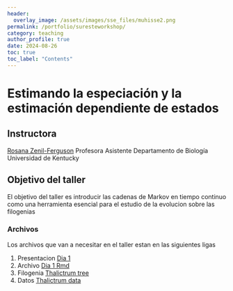 ```yaml
---
header:
  overlay_image: /assets/images/sse_files/muhisse2.png
permalink: /portfolio/suresteworkshop/
category: teaching
author_profile: true
date: 2024-08-26
toc: true
toc_label: "Contents"
---
```


# Estimando la especiación y la estimación dependiente de estados
## Instructora
[Rosana Zenil-Ferguson](/contact/)
Profesora Asistente
Departamento de Biología
Universidad de Kentucky 


## Objetivo del taller

El objetivo del taller es introducir las cadenas de Markov en tiempo continuo como una herramienta esencial para el estudio de la evolucion sobre las filogenias

### Archivos 

Los archivos que van a necesitar en el taller estan en las siguientes ligas

1. Presentacion [Dia 1](/assets/docs/dia1_diapositivas.pdf)
2. Archivo [Dia 1 Rmd](/assets/docs/primerospasos.Rmd)
3. Filogenia [Thalictrum tree](/assets/docs/poliniza_arbol.tre)
4. Datos [Thalictrum data](/assets/docs/poliniza_datos.csv)


